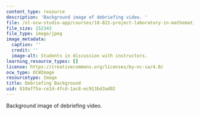 ```yaml
---
content_type: resource
description: 'Background image of debriefing video. '
file: /ol-ocw-studio-app/courses/18-821-project-laboratory-in-mathematics-spring-2013/810aff5ace1d4fcd1ac8ec913bd3ad02_MIT18_821S13_debrief_bg.jpg
file_size: 152343
file_type: image/jpeg
image_metadata:
  caption: ''
  credit: ''
  image-alt: Students in discussion with instructors.
learning_resource_types: []
license: https://creativecommons.org/licenses/by-nc-sa/4.0/
ocw_type: OCWImage
resourcetype: Image
title: Debriefing Background
uid: 810aff5a-ce1d-4fcd-1ac8-ec913bd3ad02
---
```

Background image of debriefing video. 